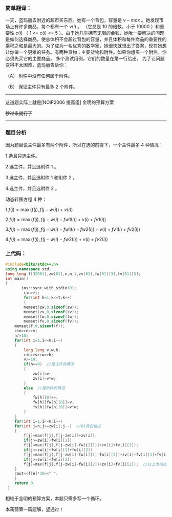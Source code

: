 ### 简单翻译：

一天，蓝玛丽去附近的超市买东西。她有一个背包，容量是   $v-max$ 。她发现市场上有许多商品，每个都有一个 $v(i)$ 。 （它总是 $10$ 的倍数，小于 $10000$ ）和重要性 $c(i)$  （ $1$ <= $c(i)$ <= $5$ ）。由于她几乎拥有无限的金钱，她唯一要解决的问题是如何选择商品，使总体积不会超过背包的容量，并且体积和每件商品的重要性的乘积之和是最大的。为了成为一名优秀的数学家，她很快就想出了答案，现在她想让你做一个更难的任务。有两种货物：主要货物和附件。如果你想买一个附件，你必须先买它的主要商品。 多个测试用例，它们的数量在第一行给出。
为了让问题变得不太困难，蓝玛丽告诉你：

（A） 附件中没有任何属于附件。

（B） 保证主件只有最多 $2$ 个附件。

------------

这道题实际上就是[NOIP2006 提高组] 金明的预算方案

~~抄过来就行了~~

------------

### 题目分析

因为题目说主件最多有两个附件，所以在选的前提下，一个主件最多 $4$ 种情况：

1.选且只选主件。

2.选主件，并且选附件 $1$ 。

3.选主件，并且选附件 $1$ 和附件 $2$ 。

4.选主件，并且选附件 $2$ 。

动态转移方程 $4$ 种：

1.$f(j)=\max(f(j),f(j-w(i))+v(i))$ 

2.$f(j)=\max(f(j),f(j-w(i)-fw1(i)]+v(i)+fv1(i))$

3.$f(j)=\max(f(j),f(j-w(i)-fw1(i)-fw2(i))+v(i)+fv1(i)+fv2(i))$

4.$f(j)=\max(f(j),f(j-w(i)-fw2(i))+v(i)+fv2(i))$

### 上代码：

```cpp
#include<bits/stdc++.h>  
using namespace std;  
long long f[32001],zw[61],n,m,t,zv[61],fw[61][3],fv[61][3];  
int main()  
{     
       ios::sync_with_stdio(0);      
        cin>>t;  
        for(int k=1;k<=t;k++)  
        {  
        memset(zw,0,sizeof(zw));  
        memset(zv,0,sizeof(zv));  
        memset(fw,0,sizeof(fw));  
        memset(fv,0,sizeof(fv));  
    memset(f,0,sizeof(f));  
    cin>>n>>m;  
    n/=10;  
    for(int i=1;i<=m;i++)  
    {  
        long long v,w,h;  
        cin>>v>>w>>h;  
        v/=10;  
        if(h==0)  //是主件的情况  
        {  
            zw[i]=v;  
            zv[i]=v*w;  
        }  
        else  //是附件的情况  
        {  
            fw[h][0]++;  
            fw[h][fw[h][0]]=v;  
            fv[h][fw[h][0]]=v*w;  
        }  
    }  
    for(int i=1;i<=m;i++)  
    for(int j=n;j>=zw[i];j--)  //01背包格式  
    {  
        f[j]=max(f[j],f[j-zw[i]]+zv[i]);  
        if(j>=zw[i]+fw[i][1])  
        f[j]=max(f[j],f[j-zw[i]-fw[i][1]]+zv[i]+fv[i][1]);  
        if(j>=zw[i]+fw[i][1]+fw[i][2])  
        f[j]=max(f[j],f[j-zw[i]-fw[i][1]-fw[i][2]]+zv[i]+fv[i][1]+fv[i][2]);  
        if(j>=zw[i]+fw[i][2])  
        f[j]=max(f[j],f[j-zw[i]-fw[i][2]]+zv[i]+fv[i][2]);  //以上为动态转移过程  
    }  
    cout<<f[n]*10<<" ";  
    }  
    return 0;  
 } 
```

相较于金明的预算方案，本题只需多写一个循环。

本蒟蒻第一篇题解，望通过！
